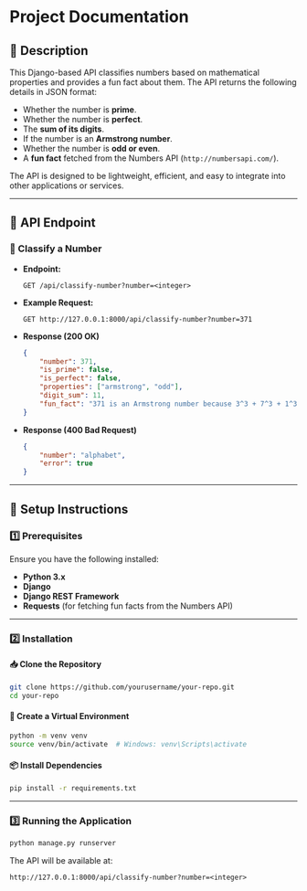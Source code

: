 # Project Documentation

## **📌 Description**
This Django-based API classifies numbers based on mathematical properties and provides a fun fact about them. The API returns the following details in JSON format:

- Whether the number is **prime**.
- Whether the number is **perfect**.
- The **sum of its digits**.
- If the number is an **Armstrong number**.
- Whether the number is **odd or even**.
- A **fun fact** fetched from the Numbers API (`http://numbersapi.com/`).

The API is designed to be lightweight, efficient, and easy to integrate into other applications or services.

---

## **🚀 API Endpoint**

### **🔹 Classify a Number**
- **Endpoint:**  
  ```
  GET /api/classify-number?number=<integer>
  ```
- **Example Request:**
  ```
  GET http://127.0.0.1:8000/api/classify-number?number=371
  ```

- **Response (200 OK)**  
  ```json
  {
      "number": 371,
      "is_prime": false,
      "is_perfect": false,
      "properties": ["armstrong", "odd"],
      "digit_sum": 11,
      "fun_fact": "371 is an Armstrong number because 3^3 + 7^3 + 1^3 = 371"
  }
  ```

- **Response (400 Bad Request)**  
  ```json
  {
      "number": "alphabet",
      "error": true
  }
  ```

---

## **📌 Setup Instructions**

### **1️⃣ Prerequisites**
Ensure you have the following installed:
- **Python 3.x**
- **Django**
- **Django REST Framework**
- **Requests** (for fetching fun facts from the Numbers API)

---

### **2️⃣ Installation**

#### **📥 Clone the Repository**
```sh
git clone https://github.com/yourusername/your-repo.git
cd your-repo
```

#### **🐍 Create a Virtual Environment**
```sh
python -m venv venv
source venv/bin/activate  # Windows: venv\Scripts\activate
```

#### **📦 Install Dependencies**
```sh
pip install -r requirements.txt
```

---

### **3️⃣ Running the Application**
```sh
python manage.py runserver
```
The API will be available at:
```
http://127.0.0.1:8000/api/classify-number?number=<integer>
```


